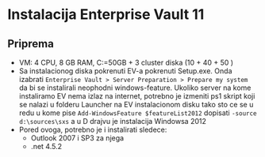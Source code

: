 # Instalacija Enterprise Vault 11

## Priprema
* VM: 4 CPU, 8 GB RAM, C:=50GB + 3 cluster diska (10 + 40 + 50 )
* Sa instalacionog diska pokrenuti EV-a pokrenuti Setup.exe. Onda izabrati `Enterprise Vault > Server Preparation > Prepare my system` da bi se instalirali neophodni windows-feature. Ukoliko server na kome instaliramo EV nema izlaz na internet,
    potrebno je izmeniti ps1 skript koji se nalazi u folderu Launcher na EV instalacionom disku tako sto ce se u redu u kome pise
    `Add-WindowsFeature $featureList2012` dopisati `-source d:\sources\sxs` a u D drajvu je instalacija Windowsa 2012
* Pored ovoga, potrebno je i instalirati sledece:
    * Outlook 2007 i SP3 za njega
    * .net 4.5.2

